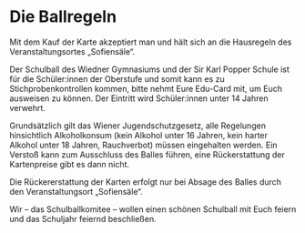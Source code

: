 # Die Ballregeln

Mit dem Kauf der Karte akzeptiert man und hält sich an die Hausregeln des Veranstaltungsortes „Sofiensäle“.

Der Schulball des Wiedner Gymnasiums und der Sir Karl Popper Schule ist für die Schüler:innen der Oberstufe und somit kann es zu Stichprobenkontrollen kommen, bitte nehmt Eure Edu-Card mit, um Euch ausweisen zu können. Der Eintritt wird Schüler:innen unter 14 Jahren verwehrt.

Grundsätzlich gilt das Wiener Jugendschutzgesetz, alle Regelungen hinsichtlich Alkoholkonsum (kein Alkohol unter 16 Jahren, kein harter Alkohol unter 18 Jahren, Rauchverbot) müssen eingehalten werden. Ein Verstoß kann zum Ausschluss des Balles führen, eine Rückerstattung der Kartenpreise gibt es dann nicht.

Die Rückererstattung der Karten erfolgt nur bei Absage des Balles durch den Veranstaltungsort „Sofiensäle“.

Wir – das Schulballkomitee – wollen einen schönen Schulball mit Euch feiern und das Schuljahr feiernd beschließen.
